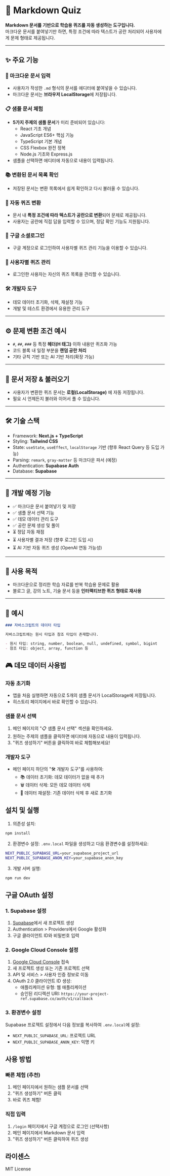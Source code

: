 # 📘 Markdown Quiz

**Markdown 문서를 기반으로 학습용 퀴즈를 자동 생성하는 도구입니다.**  
마크다운 문서를 붙여넣기만 하면, 특정 조건에 따라 텍스트가 공란 처리되어 사용자에게 문제 형태로 제공됩니다.

---

## ✨ 주요 기능

### 📝 마크다운 문서 입력

- 사용자가 작성한 `.md` 형식의 문서를 에디터에 붙여넣을 수 있습니다.
- 마크다운 문서는 **브라우저 LocalStorage**에 저장됩니다.

### 📋 샘플 문서 체험

- **5가지 주제의 샘플 문서**가 미리 준비되어 있습니다:
  - React 기초 개념
  - JavaScript ES6+ 핵심 기능
  - TypeScript 기본 개념
  - CSS Flexbox 완전 정복
  - Node.js 기초와 Express.js
- 샘플을 선택하면 에디터에 자동으로 내용이 입력됩니다.

### 📚 변환된 문서 목록 확인

- 저장된 문서는 변환 목록에서 쉽게 확인하고 다시 불러올 수 있습니다.

### 🧠 자동 퀴즈 변환

- 문서 내 **특정 조건에 따라 텍스트가 공란으로 변환**되어 문제로 제공됩니다.
- 사용자는 공란에 직접 답을 입력할 수 있으며, 정답 확인 기능도 지원됩니다.

### 🔐 구글 소셜로그인

- 구글 계정으로 로그인하여 사용자별 퀴즈 관리 기능을 이용할 수 있습니다.

### 🎯 사용자별 퀴즈 관리

- 로그인한 사용자는 자신의 퀴즈 목록을 관리할 수 있습니다.

### 🛠️ 개발자 도구

- 데모 데이터 초기화, 삭제, 재설정 기능
- 개발 및 테스트 환경에서 유용한 관리 도구

---

## ⚙️ 문제 변환 조건 예시

- `#`, `##`, `###` 등 특정 **헤더(H 태그)** 이하 내용만 퀴즈화 가능
- 코드 블록 내 일정 부분을 **랜덤 공란 처리**
- 기타 규칙 기반 또는 AI 기반 처리(확장 가능)

---

## 💾 문서 저장 & 불러오기

- 사용자가 변환한 퀴즈 문서는 **로컬(LocalStorage)** 에 자동 저장됩니다.
- 필요 시 언제든지 불러와 이어서 풀 수 있습니다.

---

## 🛠️ 기술 스택

- Framework: **Next.js + TypeScript**
- Styling: **Tailwind CSS**
- State: `useState`, `useEffect`, `localStorage` 기반 (향후 React Query 등 도입 가능)
- Parsing: `remark`, `gray-matter` 등 마크다운 파서 (예정)
- Authentication: **Supabase Auth**
- Database: **Supabase**

---

## 🚧 개발 예정 기능

- ✅ 마크다운 문서 붙여넣기 및 저장
- ✅ 샘플 문서 선택 기능
- ✅ 데모 데이터 관리 도구
- ✅ 공란 문제 생성 및 풀이
- ⏳ 정답 자동 채점
- ⏳ 사용자별 결과 저장 (향후 로그인 도입 시)
- ⏳ AI 기반 자동 퀴즈 생성 (OpenAI 연동 가능성)

---

## 📌 사용 목적

- 마크다운으로 정리한 학습 자료를 반복 학습용 문제로 활용
- 블로그 글, 강의 노트, 기술 문서 등을 **인터랙티브한 퀴즈 형태로 재사용**

---

## 📄 예시

```markdown
### 자바스크립트의 데이터 타입

자바스크립트에는 원시 타입과 참조 타입이 존재합니다.

- 원시 타입: string, number, boolean, null, undefined, symbol, bigint
- 참조 타입: object, array, function 등
```

## 🎮 데모 데이터 사용법

### 자동 초기화

- 앱을 처음 실행하면 자동으로 5개의 샘플 문서가 LocalStorage에 저장됩니다.
- 히스토리 페이지에서 바로 확인할 수 있습니다.

### 샘플 문서 선택

1. 메인 페이지의 "📋 샘플 문서 선택" 섹션을 확인하세요.
2. 원하는 주제의 샘플을 클릭하면 에디터에 자동으로 내용이 입력됩니다.
3. "퀴즈 생성하기" 버튼을 클릭하여 바로 체험해보세요!

### 개발자 도구

- 메인 페이지 하단의 "🛠️ 개발자 도구"를 사용하여:
  - 📚 데이터 초기화: 데모 데이터가 없을 때 추가
  - 🗑️ 데이터 삭제: 모든 데모 데이터 삭제
  - 🔄 데이터 재설정: 기존 데이터 삭제 후 새로 초기화

## 설치 및 실행

1. 의존성 설치:

```bash
npm install
```

2. 환경변수 설정:
   `.env.local` 파일을 생성하고 다음 환경변수를 설정하세요:

```bash
NEXT_PUBLIC_SUPABASE_URL=your_supabase_project_url
NEXT_PUBLIC_SUPABASE_ANON_KEY=your_supabase_anon_key
```

3. 개발 서버 실행:

```bash
npm run dev
```

## 구글 OAuth 설정

### 1. Supabase 설정

1. [Supabase](https://supabase.com)에서 새 프로젝트 생성
2. Authentication > Providers에서 Google 활성화
3. 구글 클라이언트 ID와 비밀번호 입력

### 2. Google Cloud Console 설정

1. [Google Cloud Console](https://console.cloud.google.com) 접속
2. 새 프로젝트 생성 또는 기존 프로젝트 선택
3. API 및 서비스 > 사용자 인증 정보로 이동
4. OAuth 2.0 클라이언트 ID 생성:
   - 애플리케이션 유형: 웹 애플리케이션
   - 승인된 리디렉션 URI: `https://your-project-ref.supabase.co/auth/v1/callback`

### 3. 환경변수 설정

Supabase 프로젝트 설정에서 다음 정보를 복사하여 `.env.local`에 설정:

- `NEXT_PUBLIC_SUPABASE_URL`: 프로젝트 URL
- `NEXT_PUBLIC_SUPABASE_ANON_KEY`: 익명 키

## 사용 방법

### 빠른 체험 (추천)

1. 메인 페이지에서 원하는 샘플 문서를 선택
2. "퀴즈 생성하기" 버튼 클릭
3. 바로 퀴즈 체험!

### 직접 입력

1. `/login` 페이지에서 구글 계정으로 로그인 (선택사항)
2. 메인 페이지에서 Markdown 문서 입력
3. "퀴즈 생성하기" 버튼 클릭하여 퀴즈 생성

## 라이센스

MIT License

